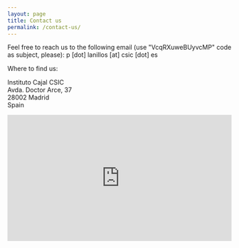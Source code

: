 ```yaml
---
layout: page
title: Contact us
permalink: /contact-us/
---
```


<style>
    .map-container {
    position: relative;
    overflow: hidden;
    width: 100%;
    padding-top: 56.25%; 
}

.map-container iframe {
    position: absolute;
    top: 0;
    left: 0;
    width: 100%;
    height: 100%;
    border: 0;
}

form {
    width: 100%;
    max-width: 600px; 
    margin: 0 auto; 
}

form input, form textarea {
    width: 100%;
    box-sizing: border-box; 
}

</style>

Feel free to reach us to the following email (use "VcqRXuweBUyvcMP" code as subject, please): p [dot] lanillos [at] csic [dot] es

Where to find us:

Instituto Cajal CSIC<br>
Avda. Doctor Arce, 37<br>
28002 Madrid<br>
Spain
<div class="map-container">
    <iframe src="https://www.google.com/maps/embed?pb=!1m18!1m12!1m3!1d97159.1188015647!2d-3.762632967115804!3d40.44821294662484!2m3!1f0!2f0!3f0!3m2!1i1024!2i768!4f13.1!3m3!1m2!1s0xd4228dc3425106b%3A0xb35f154ebd25a71!2sInstituto%20Cajal%20-%20CSIC!5e0!3m2!1ses!2ses!4v1710016762149!5m2!1ses!2ses" allowfullscreen="" loading="lazy" referrerpolicy="no-referrer-when-downgrade"></iframe>
</div>
